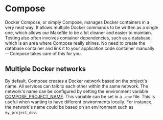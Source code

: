 # Compose

Docker Compose, or simply Compose, manages Docker containers in a very neat way. It allows multiple Docker commands to be written as a single one, which allows our Makefile to be a lot cleaner and easier to maintain. Testing also often involves container dependencies, such as a database, which is an area where Compose really shines. No need to create the database container and link it to your application code container manually — Compose takes care of this for you.

## Multiple Docker networks

By default, Compose creates a Docker network based on the project's name. All services can talk to each other within the same network. The network's name can be configured by setting the environment variable [COMPOSE_PROJECT_NAME][linkComposeProjectName]. This variable can be set in a `.env` file. This is useful when wanting to have different environments locally. For instance, the network's name could be based on an environment such as `my_project_dev`.

[linkComposeProjectName]: https://docs.docker.com/compose/reference/envvars/
